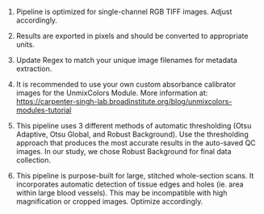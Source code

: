 1.	Pipeline is optimized for single-channel RGB TIFF images. Adjust accordingly. 

2.	Results are exported in pixels and should be converted to appropriate units. 

3.	Update Regex to match your unique image filenames for metadata extraction.

4.	It is recommended to use your own custom absorbance calibrator images for the UnmixColors Module. More information at: https://carpenter-singh-lab.broadinstitute.org/blog/unmixcolors-modules-tutorial

5.	This pipeline uses 3 different methods of automatic thresholding (Otsu Adaptive, Otsu Global, and Robust Background). Use the thresholding approach that produces the most accurate results in the auto-saved QC images. In our study, we chose Robust Background for final data collection.  

6.	This pipeline is purpose-built for large, stitched whole-section scans. It incorporates automatic detection of tissue edges and holes (ie. area within large blood vessels). This may be incompatible with high magnification or cropped images. Optimize accordingly. 

